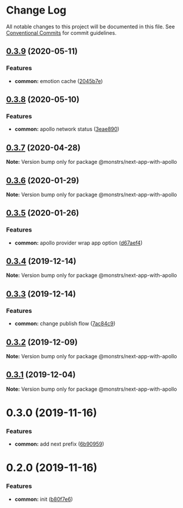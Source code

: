 # Change Log

All notable changes to this project will be documented in this file.
See [Conventional Commits](https://conventionalcommits.org) for commit guidelines.

## [0.3.9](https://github.com/monstrs-lab/nextjs-modules/compare/@monstrs/next-app-with-apollo@0.3.8...@monstrs/next-app-with-apollo@0.3.9) (2020-05-11)


### Features

* **common:** emotion cache ([2045b7e](https://github.com/monstrs-lab/nextjs-modules/commit/2045b7e394dbcdc00d515186dc101f100cbb46f1))





## [0.3.8](https://github.com/monstrs-lab/nextjs-modules/compare/@monstrs/next-app-with-apollo@0.3.7...@monstrs/next-app-with-apollo@0.3.8) (2020-05-10)

### Features

- **common:** apollo network status ([3eae890](https://github.com/monstrs-lab/nextjs-modules/commit/3eae89053483634cb50174a0ec14c68b055cd39a))

## [0.3.7](https://github.com/monstrs-lab/nextjs-modules/compare/@monstrs/next-app-with-apollo@0.3.6...@monstrs/next-app-with-apollo@0.3.7) (2020-04-28)

**Note:** Version bump only for package @monstrs/next-app-with-apollo

## [0.3.6](https://github.com/monstrs-lab/nextjs-modules/compare/@monstrs/next-app-with-apollo@0.3.5...@monstrs/next-app-with-apollo@0.3.6) (2020-01-29)

**Note:** Version bump only for package @monstrs/next-app-with-apollo

## [0.3.5](https://github.com/monstrs-lab/nextjs-modules/compare/@monstrs/next-app-with-apollo@0.3.4...@monstrs/next-app-with-apollo@0.3.5) (2020-01-26)

### Features

- **common:** apollo provider wrap app option ([d67aef4](https://github.com/monstrs-lab/nextjs-modules/commit/d67aef440c51b3c005519b8b1f0383e3d2f2a7bc))

## [0.3.4](https://github.com/monstrs-lab/nextjs-modules/compare/@monstrs/next-app-with-apollo@0.3.3...@monstrs/next-app-with-apollo@0.3.4) (2019-12-14)

**Note:** Version bump only for package @monstrs/next-app-with-apollo

## [0.3.3](https://github.com/monstrs-lab/nextjs-modules/compare/@monstrs/next-app-with-apollo@0.3.2...@monstrs/next-app-with-apollo@0.3.3) (2019-12-14)

### Features

- **common:** change publish flow ([7ac84c9](https://github.com/monstrs-lab/nextjs-modules/commit/7ac84c94b89cd2ab5cf62c398c45d447567dd682))

## [0.3.2](https://github.com/monstrs-lab/nextjs-modules/compare/@monstrs/next-app-with-apollo@0.3.1...@monstrs/next-app-with-apollo@0.3.2) (2019-12-09)

**Note:** Version bump only for package @monstrs/next-app-with-apollo

## [0.3.1](https://github.com/monstrs-lab/nextjs-modules/compare/@monstrs/next-app-with-apollo@0.3.0...@monstrs/next-app-with-apollo@0.3.1) (2019-12-04)

**Note:** Version bump only for package @monstrs/next-app-with-apollo

# 0.3.0 (2019-11-16)

### Features

- **common:** add next prefix ([6b90959](https://github.com/monstrs-lab/nextjs-modules/commit/6b90959f86b8f0fb7bf1e64bd1ccf00b6d664188))

# 0.2.0 (2019-11-16)

### Features

- **common:** init ([b80f7e6](https://github.com/monstrs-lab/nextjs-modules/commit/b80f7e6c4c3e1853c835070ea30980096986a616))

